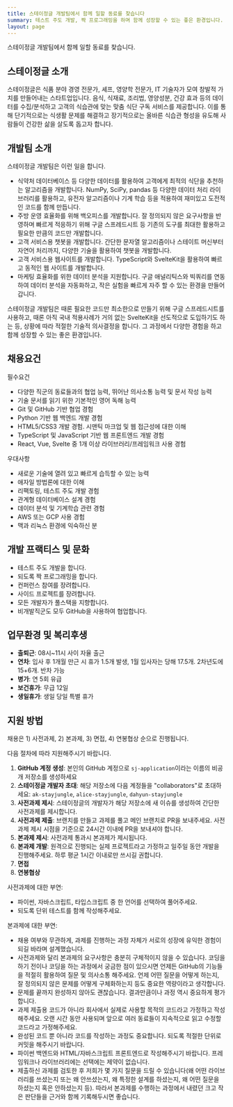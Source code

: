 ```yaml
---
title: 스테이정글 개발팀에서 함께 일할 동료를 찾습니다
summary: 테스트 주도 개발, 짝 프로그래밍을 하며 함께 성장할 수 있는 좋은 환경입니다.
layout: page
---
```

스테이정글 개발팀에서 함께 일할 동료를 찾습니다.

## 스테이정글 소개

스테이정글은 식품 분야 경영 전문가, 셰프, 영양학 전문가, IT 기술자가 모여 창발적 가치를
만들어내는 스타트업입니다. 음식, 식재료, 조리법, 영양성분, 건강 효과 등의 데이터를
수집/분석하고 고객의 식습관에 맞는 맞춤 식단 구독 서비스를 제공합니다. 이를 통해 단기적으로는
식생활 문제를 해결하고 장기적으로는 올바른 식습관 형성을 유도해 사람들이 건강한 삶을 살도록
돕고자 합니다.

## 개발팀 소개

스테이정글 개발팀은 이런 일을 합니다.

* 식약처 데이터베이스 등 다양한 데이터를 활용하여 고객에게 최적의 식단을 추천하는 알고리즘을
  개발합니다. NumPy, SciPy, pandas 등 다양한 데이터 처리 라이브러리를 활용하고, 유전자
  알고리즘이나 기계 학습 등을 적용하여 재미있고 도전적인 코드를 함께 만듭니다.
* 주방 운영 효율화를 위해 백오피스를 개발합니다. 잘 정의되지 않은 요구사항을 반영하며 빠르게
  적응하기 위해 구글 스프레드시트 등 기존의 도구를 최대한 활용하고 필요한 만큼의 코드만
  개발합니다.
* 고객 서비스용 챗봇을 개발합니다. 간단한 문자열 알고리즘이나 스테이트 머신부터 자연어
  처리까지, 다양한 기술을 활용하여 챗봇을 개발합니다.
* 고객 서비스용 웹사이트를 개발합니다. TypeScript와 SvelteKit을 활용하여 빠르고 동적인
  웹 사이트를 개발합니다.
* 마케팅 효율화를 위한 데이터 분석을 지원합니다. 구글 애널리틱스와 빅쿼리를 연동하여 데이터
  분석을 자동화하고, 작은 실험을 빠르게 자주 할 수 있는 환경을 만들어갑니다.

스테이정글 개발팀은 때론 필요한 코드만 최소한으로 만들기 위해 구글 스프레드시트를 사용하고,
때론 아직 국내 적용사례가 거의 없는 SvelteKit을 선도적으로 도입하기도 하는 등, 상황에 따라
적절한 기술적 의사결정을 합니다. 그 과정에서 다양한 경험을 하고 함께 성장할 수 있는 좋은
환경입니다.

## 채용요건

필수요건

* 다양한 직군의 동료들과의 협업 능력, 뛰어난 의사소통 능력 및 문서 작성 능력
* 기술 문서를 읽기 위한 기본적인 영어 독해 능력
* Git 및 GitHub 기반 협업 경험
* Python 기반 웹 백엔드 개발 경험
* HTML5/CSS3 개발 경험. 시맨틱 마크업 및 웹 접근성에 대한 이해
* TypeScript 및 JavaScript 기반 웹 프론트엔드 개발 경험
* React, Vue, Svelte 중 1개 이상 라이브러리/프레임워크 사용 경험

우대사항

* 새로운 기술에 열려 있고 빠르게 습득할 수 있는 능력
* 애자일 방법론에 대한 이해
* 리팩토링, 테스트 주도 개발 경험
* 관계형 데이터베이스 설계 경험
* 데이터 분석 및 기계학습 관련 경험
* AWS 또는 GCP 사용 경험
* 맥과 리눅스 환경에 익숙하신 분

## 개발 프랙티스 및 문화

* 테스트 주도 개발을 합니다.
* 되도록 짝 프로그래밍을 합니다.
* 컨퍼런스 참여를 장려합니다.
* 사이드 프로젝트를 장려합니다.
* 모든 개발자가 풀스택을 지향합니다.
* 비개발직군도 모두 GitHub을 사용하여 협업합니다.

## 업무환경 및 복리후생

* **출퇴근**: 08시~11시 사이 자율 출근
* **연차**: 입사 후 1개월 만근 시 휴가 1.5개 발생, 1월 입사자는 당해 17.5개. 2차년도에 15+6개.
  반차 가능
* **병가**: 연 5회 유급
* **보건휴가**: 무급 12일
* **생일휴가**: 생일 당일 특별 휴가

## 지원 방법

채용은 1) 사전과제, 2) 본과제, 3) 면접, 4) 연봉협상 순으로 진행됩니다.

다음 절차에 따라 지원해주시기 바랍니다.

1. **GitHub 계정 생성**: 본인의 GitHub 계정으로 `sj-application`이라는 이름의 비공개
   저장소를 생성하세요
2. **스테이정글 개발자 초대**: 해당 저장소에 다음 계정들을 "collaborators"로 초대하세요:
   `ak-stayjungle`, `alice-stayjungle`, `dahyun-stayjungle`
3. **사전과제 제시**: 스테이정글의 개발자가 해당 저장소에 새 이슈를 생성하여 간단한 사전과제를
   제시합니다.
4. **사전과제 제출**: 브랜치를 만들고 과제를 풀고 메인 브랜치로 PR을 보내주세요. 사전과제
   제시 시점을 기준으로 24시간 이내에 PR을 보내셔야 합니다.
5. **본과제 제시**: 사전과제 통과시 본과제가 제시됩니다.
6. **본과제 개발**: 원격으로 진행되는 실제 프로젝트라고 가정하고 일주일 동안 개발을
   진행해주세요. 하루 평균 1시간 이내로만 쓰시길 권합니다.
7. **면접**
8. **연봉협상**

사전과제에 대한 부연:

* 파이썬, 자바스크립트, 타입스크립트 중 한 언어를 선택하여 풀어주세요.
* 되도록 단위 테스트를 함께 작성해주세요.

본과제에 대한 부연:

* 채용 여부와 무관하게, 과제를 진행하는 과정 자체가 서로의 성장에 유익한 경험이 되길 바라며
  설계했습니다.
* 사전과제와 달리 본과제의 요구사항은 충분히 구체적이지 않을 수 있습니다. 코딩을 하기 전이나
  코딩을 하는 과정에서 궁금한 점이 있으시면 언제든 GitHub의 기능들을 적절히 활용하여 질문 및
  의사소통 해주세요. 언제 어떤 질문을 어떻게 하는지, 잘 정의되지 않은 문제를 어떻게
  구체화하는지 등도 중요한 역량이라고 생각합니다.
* 문제를 끝까지 완성하지 않아도 괜찮습니다. 결과만큼이나 과정 역시 중요하게 평가합니다.
* 과제 제출용 코드가 아니라 회사에서 실제로 사용할 목적의 코드라고 가정하고 작성해주세요. 오랜
  시간 동안 사용되며 앞으로 여러 동료들이 지속적으로 읽고 수정할 코드라고 가정해주세요.
* 완성된 코드 뿐 아니라 코드를 작성하는 과정도 중요합니다. 되도록 적절한 단위로 커밋을
  해주시기 바랍니다.
* 파이썬 백엔드와 HTML/자바스크립트 프론트엔드로 작성해주시기 바랍니다. 프레임워크나
  라이브러리에는 선택에는 제약이 없습니다.
* 제출하신 과제를 검토한 후 저희가 몇 가지 질문을 드릴 수 있습니다(왜 어떤 라이브러리를
  쓰셨는지 또는 왜 안쓰셨는지, 왜 특정한 설계를 하셨는지, 왜 어떤 질문을 하셨는지 혹은
  안하셨는지 등). 따라서 본과제를 수행하는 과정에서 내렸던 크고 작은 판단들을 근거와 함께
  기록해두시면 좋습니다.
